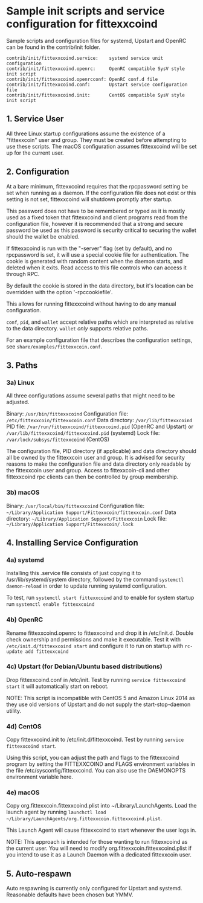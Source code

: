 # Sample init scripts and service configuration for fittexxcoind

Sample scripts and configuration files for systemd, Upstart and OpenRC
can be found in the contrib/init folder.

    contrib/init/fittexxcoind.service:    systemd service unit configuration
    contrib/init/fittexxcoind.openrc:     OpenRC compatible SysV style init script
    contrib/init/fittexxcoind.openrcconf: OpenRC conf.d file
    contrib/init/fittexxcoind.conf:       Upstart service configuration file
    contrib/init/fittexxcoind.init:       CentOS compatible SysV style init script

## 1. Service User

All three Linux startup configurations assume the existence of a "fittexxcoin" user
and group.  They must be created before attempting to use these scripts.
The macOS configuration assumes fittexxcoind will be set up for the current user.

## 2. Configuration

At a bare minimum, fittexxcoind requires that the rpcpassword setting be set
when running as a daemon.  If the configuration file does not exist or this
setting is not set, fittexxcoind will shutdown promptly after startup.

This password does not have to be remembered or typed as it is mostly used
as a fixed token that fittexxcoind and client programs read from the configuration
file, however it is recommended that a strong and secure password be used
as this password is security critical to securing the wallet should the
wallet be enabled.

If fittexxcoind is run with the "-server" flag (set by default), and no rpcpassword
is set, it will use a special cookie file for authentication. The cookie is generated
with random content when the daemon starts, and deleted when it exits. Read access
to this file controls who can access it through RPC.

By default the cookie is stored in the data directory, but it's location can be
overridden with the option '-rpccookiefile'.

This allows for running fittexxcoind without having to do any manual configuration.

`conf`, `pid`, and `wallet` accept relative paths which are interpreted as
relative to the data directory. `wallet` *only* supports relative paths.

For an example configuration file that describes the configuration settings,
see `share/examples/fittexxcoin.conf`.

## 3. Paths

### 3a) Linux

All three configurations assume several paths that might need to be adjusted.

Binary:              `/usr/bin/fittexxcoind`
Configuration file:  `/etc/fittexxcoin/fittexxcoin.conf`
Data directory:      `/var/lib/fittexxcoind`
PID file:            `/var/run/fittexxcoind/fittexxcoind.pid` (OpenRC and Upstart) or
`/var/lib/fittexxcoind/fittexxcoind.pid` (systemd)
Lock file:           `/var/lock/subsys/fittexxcoind` (CentOS)

The configuration file, PID directory (if applicable) and data directory
should all be owned by the fittexxcoin user and group.  It is advised for security
reasons to make the configuration file and data directory only readable by the
fittexxcoin user and group.  Access to fittexxcoin-cli and other fittexxcoind rpc clients
can then be controlled by group membership.

### 3b) macOS

Binary:              `/usr/local/bin/fittexxcoind`
Configuration file:  `~/Library/Application Support/Fittexxcoin/fittexxcoin.conf`
Data directory:      `~/Library/Application Support/Fittexxcoin`
Lock file:           `~/Library/Application Support/Fittexxcoin/.lock`

## 4. Installing Service Configuration

### 4a) systemd

Installing this .service file consists of just copying it to
/usr/lib/systemd/system directory, followed by the command
`systemctl daemon-reload` in order to update running systemd configuration.

To test, run `systemctl start fittexxcoind` and to enable for system startup run
`systemctl enable fittexxcoind`

### 4b) OpenRC

Rename fittexxcoind.openrc to fittexxcoind and drop it in /etc/init.d.  Double
check ownership and permissions and make it executable.  Test it with
`/etc/init.d/fittexxcoind start` and configure it to run on startup with
`rc-update add fittexxcoind`

### 4c) Upstart (for Debian/Ubuntu based distributions)

Drop fittexxcoind.conf in /etc/init.  Test by running `service fittexxcoind start`
it will automatically start on reboot.

NOTE: This script is incompatible with CentOS 5 and Amazon Linux 2014 as they
use old versions of Upstart and do not supply the start-stop-daemon utility.

### 4d) CentOS

Copy fittexxcoind.init to /etc/init.d/fittexxcoind. Test by running `service fittexxcoind start`.

Using this script, you can adjust the path and flags to the fittexxcoind program by
setting the FITTEXXCOIND and FLAGS environment variables in the file
/etc/sysconfig/fittexxcoind. You can also use the DAEMONOPTS environment variable here.

### 4e) macOS

Copy org.fittexxcoin.fittexxcoind.plist into ~/Library/LaunchAgents. Load the launch
agent by running `launchctl load ~/Library/LaunchAgents/org.fittexxcoin.fittexxcoind.plist`.

This Launch Agent will cause fittexxcoind to start whenever the user logs in.

NOTE: This approach is intended for those wanting to run fittexxcoind as the
current user.
You will need to modify org.fittexxcoin.fittexxcoind.plist if you intend to use it as a
Launch Daemon with a dedicated fittexxcoin user.

## 5. Auto-respawn

Auto respawning is currently only configured for Upstart and systemd.
Reasonable defaults have been chosen but YMMV.
